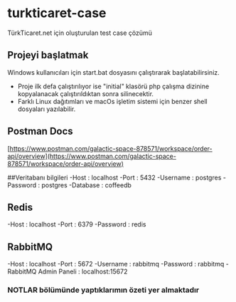 # turkticaret-case
TürkTicaret.net için oluşturulan test case çözümü

## Projeyi başlatmak
Windows kullanıcıları için start.bat dosyasını çalıştırarak başlatabilirsiniz.

- Proje ilk defa çalıştırılıyor ise "initial" klasörü php çalışma dizinine kopyalanacak çalıştırıldıktan sonra silinecektir.
- Farklı Linux dağıtımları ve macOs işletim sistemi için benzer shell dosyaları yazılabilir.

## Postman Docs
[https://www.postman.com/galactic-space-878571/workspace/order-api/overview](https://www.postman.com/galactic-space-878571/workspace/order-api/overview)

##Veritabanı bilgileri
-Host : localhost
-Port : 5432 
-Username : postgres 
-Password : postgres 
-Database : coffeedb 

## Redis 
-Host : localhost 
-Port : 6379 
-Password : redis 

## RabbitMQ
-Host : localhost 
-Port : 5672 
-Username : rabbitmq 
-Password : rabbitmq 
-RabbitMQ Admin Paneli : localhost:15672 

### NOTLAR bölümünde yaptıklarımın özeti yer almaktadır
